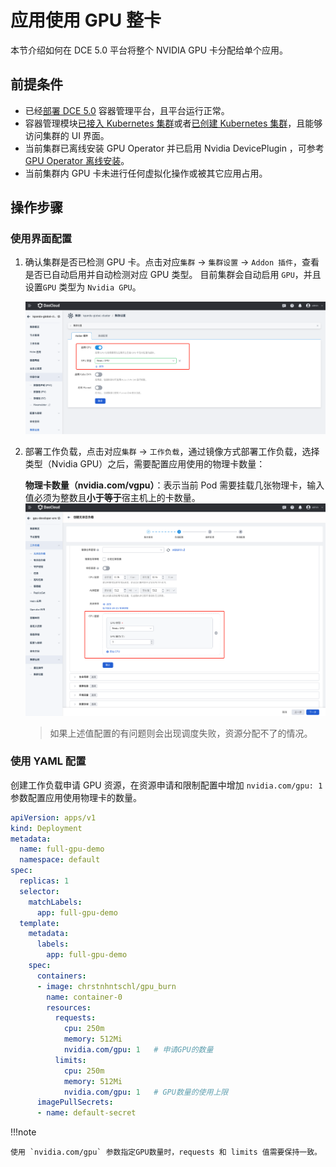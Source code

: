 # 应用使用 GPU 整卡

本节介绍如何在 DCE 5.0 平台将整个 NVIDIA GPU 卡分配给单个应用。

## 前提条件

- 已经[部署 DCE 5.0](https://docs.daocloud.io/install/index.html) 容器管理平台，且平台运行正常。
- 容器管理模块[已接入 Kubernetes 集群](../clusters/integrate-cluster.md)或者[已创建 Kubernetes 集群](../clusters/create-cluster.md)，且能够访问集群的 UI 界面。
- 当前集群已离线安装 GPU Operator 并已启用 Nvidia DevicePlugin ，可参考 [GPU Operator 离线安装](./install_nvidia_driver_of_operator.md)。
- 当前集群内 GPU 卡未进行任何虚拟化操作或被其它应用占用。

## 操作步骤

### 使用界面配置

1. 确认集群是否已检测 GPU 卡。点击对应`集群` -> `集群设置` -> `Addon 插件`，查看是否已自动启用并自动检测对应 GPU 类型。
    目前集群会自动启用 `GPU`，并且设置`GPU` 类型为 `Nvidia GPU`。

    ![集群设置](./images/cluster-setting-gpu.jpg)

2. 部署工作负载，点击对应`集群` -> `工作负载`，通过镜像方式部署工作负载，选择类型（Nvidia GPU）之后，需要配置应用使用的物理卡数量：

    **物理卡数量（nvidia.com/vgpu）**：表示当前 Pod 需要挂载几张物理卡，输入值必须为整数且**小于等于**宿主机上的卡数量。
    ![集群设置](./images/workload_gpu_userguide.jpg)
    > 如果上述值配置的有问题则会出现调度失败，资源分配不了的情况。


### 使用 YAML 配置

创建工作负载申请 GPU 资源，在资源申请和限制配置中增加 `nvidia.com/gpu: 1` 参数配置应用使用物理卡的数量。

```yaml
apiVersion: apps/v1
kind: Deployment
metadata:
  name: full-gpu-demo
  namespace: default
spec:
  replicas: 1
  selector:
    matchLabels:
      app: full-gpu-demo
  template:
    metadata:
      labels:
        app: full-gpu-demo
    spec:
      containers:
      - image: chrstnhntschl/gpu_burn
        name: container-0
        resources:
          requests:
            cpu: 250m
            memory: 512Mi
            nvidia.com/gpu: 1   # 申请GPU的数量
          limits:
            cpu: 250m
            memory: 512Mi
            nvidia.com/gpu: 1   # GPU数量的使用上限
      imagePullSecrets:
      - name: default-secret
```

!!!note

    使用 `nvidia.com/gpu` 参数指定GPU数量时，requests 和 limits 值需要保持一致。


